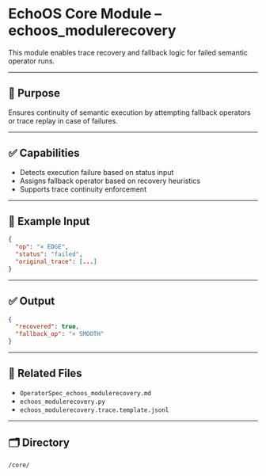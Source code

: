 
# EchoOS Core Module – echoos_modulerecovery

This module enables trace recovery and fallback logic for failed semantic operator runs.

---

## 🧠 Purpose

Ensures continuity of semantic execution by attempting fallback operators or trace replay in case of failures.

---

## ✅ Capabilities

- Detects execution failure based on status input
- Assigns fallback operator based on recovery heuristics
- Supports trace continuity enforcement

---

## 🧪 Example Input

```json
{
  "op": "× EDGE",
  "status": "failed",
  "original_trace": [...]
}
```

---

## ✅ Output

```json
{
  "recovered": true,
  "fallback_op": "× SMOOTH"
}
```

---

## 📄 Related Files

- `OperatorSpec_echoos_modulerecovery.md`
- `echoos_modulerecovery.py`
- `echoos_modulerecovery.trace.template.jsonl`

---

## 🗂 Directory

`/core/`
